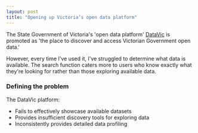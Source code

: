 ```yaml
---
layout: post
title: "Opening up Victoria’s open data platform"
---
```


The State Government of Victoria's 'open data platform' <a href="https://www.data.vic.gov.au/about-datavic">DataVic</a> is promoted as 'the place to discover and access Victorian Government open data.' 

However, every time I've used it, I've struggled to determine what data is available. The search function caters more to users who know exactly what they're looking for rather than those exploring available data.

### Defining the problem
The DataVic platform:
- Fails to effectively showcase available datasets
- Provides insufficient discovery tools for exploring data
- Inconsistently provides detailed data profiling

